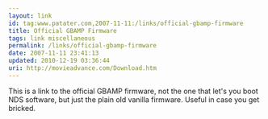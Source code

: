 ```yaml
---
layout: link
id: tag:www.patater.com,2007-11-11:/links/official-gbamp-firmware
title: Official GBAMP Firmware
tags: link miscellaneous
permalink: /links/official-gbamp-firmware
date: 2007-11-11 23:41:13
updated: 2010-12-19 03:36:44
uri: http://movieadvance.com/Download.htm
---
```

This is a link to the official GBAMP firmware, not the one that let's you boot
NDS software, but just the plain old vanilla firmware. Useful in case you get
bricked.
